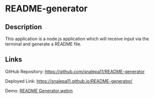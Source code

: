 # README-generator

## Description
This application is a node.js application which will receive input via the terminal and generate a README file.


## Links
GitHub Repository: https://github.com/snalepa11/README-generator

Deployed Link: https://snalepa11.github.io/README-generator/

Demo: [README Generator.webm](https://github.com/snalepa11/README-generator/assets/131091044/c7a4c38c-559d-406c-bbfa-8fdb25de2a80)


